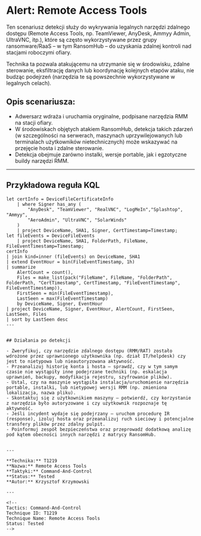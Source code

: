 # Alert: Remote Access Tools

Ten scenariusz detekcji służy do wykrywania legalnych narzędzi zdalnego dostępu (Remote Access Tools, np. TeamViewer, AnyDesk, Ammyy Admin, UltraVNC, itp.), które są często wykorzystywane przez grupy ransomware/RaaS – w tym RansomHub – do uzyskania zdalnej kontroli nad stacjami roboczymi ofiary.

Technika ta pozwala atakującemu na utrzymanie się w środowisku, zdalne sterowanie, eksfiltrację danych lub koordynację kolejnych etapów ataku, nie budząc podejrzeń (narzędzia te są powszechnie wykorzystywane w legalnych celach).

## Opis scenariusza:

- Adwersarz wdraża i uruchamia oryginalne, podpisane narzędzia RMM na stacji ofiary.
- W środowiskach objętych atakiem RansomHub, detekcja takich zdarzeń (w szczególności na serwerach, maszynach uprzywilejowanych lub terminalach użytkowników nietechnicznych) może wskazywać na przejęcie hosta i zdalne sterowanie.
- Detekcja obejmuje zarówno instalki, wersje portable, jak i egzotyczne buildy narzędzi RMM.

---

## Przykładowa reguła KQL

```kql
let certInfo = DeviceFileCertificateInfo
    | where Signer has_any (
        "AnyDesk", "TeamViewer", "RealVNC", "LogMeIn","Splashtop", "Ammyy", 
        "AeroAdmin", "UltraVNC", "SolarWinds"
    )
    | project DeviceName, SHA1, Signer, CertTimestamp=Timestamp;
let fileEvents = DeviceFileEvents
    | project DeviceName, SHA1, FolderPath, FileName, FileEventTimestamp=Timestamp;
certInfo
| join kind=inner (fileEvents) on DeviceName, SHA1
| extend EventHour = bin(FileEventTimestamp, 1h)
| summarize 
    AlertCount = count(),
    Files = make_list(pack("FileName", FileName, "FolderPath", FolderPath, "CertTimestamp", CertTimestamp, "FileEventTimestamp", FileEventTimestamp)),
    FirstSeen = min(FileEventTimestamp),
    LastSeen = max(FileEventTimestamp)
    by DeviceName, Signer, EventHour
| project DeviceName, Signer, EventHour, AlertCount, FirstSeen, LastSeen, Files
| sort by LastSeen desc
---


## Działania po detekcji

- Zweryfikuj, czy narzędzie zdalnego dostępu (RMM/RAT) zostało wdrożone przez uprawnionego użytkownika (np. dział IT/helpdesk) czy jest to nietypowa lub nieautoryzowana aktywność.
- Przeanalizuj historię konta i hosta – sprawdź, czy w tym samym czasie nie wystąpiły inne podejrzane techniki (np. eskalacja uprawnień, backupy, modyfikacja rejestru, szyfrowanie plików).
- Ustal, czy na maszynie wystąpiła instalacja/uruchomienie narzędzia portable, instalki, lub nietypowej wersji RMM (np. zmieniona lokalizacja, nazwa pliku).
- Skontaktuj się z użytkownikiem maszyny – potwierdź, czy korzystanie z narzędzia było autoryzowane i czy użytkownik rozpoznaje tę aktywność.
- Jeśli incydent wydaje się podejrzany – uruchom procedurę IR (response), izoluj hosta oraz przeanalizuj ruch sieciowy i potencjalne transfery plików przez zdalny pulpit.
- Poinformuj zespół bezpieczeństwa oraz przeprowadź dodatkową analizę pod kątem obecności innych narzędzi z matrycy RansomHub.


---

**Technika:** T1219  
**Nazwa:** Remote Access Tools  
**Taktyki:** Command-And-Control  
**Status:** Tested  
**Autor:** Krzysztof Krzymowski  

---

<!--
Tactics: Command-And-Control
Technique ID: T1219
Technique Name: Remote Access Tools
Status: Tested
--> 
